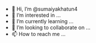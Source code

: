 - 👋 Hi, I’m @sumaiyakhatun4
- 👀 I’m interested in ...
- 🌱 I’m currently learning ...
- 💞️ I’m looking to collaborate on ...
- 📫 How to reach me ...

<!---
sumaiyakhatun4/sumaiyakhatun4 is a ✨ special ✨ repository because its `README.md` (this file) appears on your GitHub profile.
You can click the Preview link to take a look at your changes.
-

